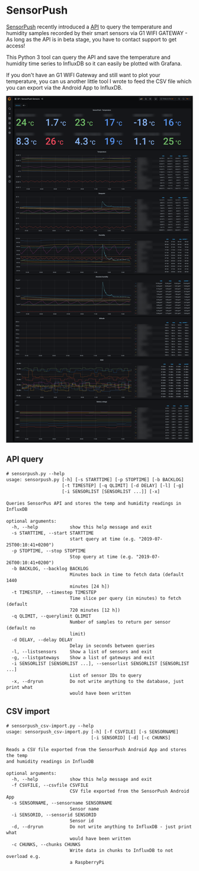 # SensorPush
[SensorPush](http://www.sensorpush.com/) recently introduced a [API](http://www.sensorpush.com/api/docs) to query the temperature and humidity samples recorded by their smart sensors via G1 WIFI GATEWAY - As long as the API is in beta stage, you have to contact support to get access!

This Python 3 tool can query the API and save the temperature and humidity time series to InfluxDB so it can easily be plotted with Grafana.

If you don't have an G1 WIFI Gateway and still want to plot your temperature, you can us another little tool I wrote to feed the CSV file which you can export via the Android App to InfluxDB.

![Grafana](https://github.com/bolausson/SensorPush/blob/master/SensorPush-Grafan-InfluxDB.png?raw=true)


## API query
```
# sensorpush.py --help
usage: sensorpush.py [-h] [-s STARTTIME] [-p STOPTIME] [-b BACKLOG]
                     [-t TIMESTEP] [-q QLIMIT] [-d DELAY] [-l] [-g]
                     [-i SENSORLIST [SENSORLIST ...]] [-x]

Queries SensorPus API and stores the temp and humidity readings in InfluxDB

optional arguments:
  -h, --help            show this help message and exit
  -s STARTTIME, --start STARTTIME
                        start query at time (e.g. "2019-07-25T00:10:41+0200")
  -p STOPTIME, --stop STOPTIME
                        Stop query at time (e.g. "2019-07-26T00:10:41+0200")
  -b BACKLOG, --backlog BACKLOG
                        Minutes back in time to fetch data (default 1440
                        minutes [24 h])
  -t TIMESTEP, --timestep TIMESTEP
                        Time slice per query (in minutes) to fetch (default
                        720 minutes [12 h])
  -q QLIMIT, --querylimit QLIMIT
                        Number of samples to return per sensor (default no
                        limit)
  -d DELAY, --delay DELAY
                        Delay in seconds between queries
  -l, --listsensors     Show a list of sensors and exit
  -g, --listgateways    Show a list of gateways and exit
  -i SENSORLIST [SENSORLIST ...], --sensorlist SENSORLIST [SENSORLIST ...]
                        List of sensor IDs to query
  -x, --dryrun          Do not write anything to the database, just print what
                        would have been written
```                        

## CSV import
```
# sensorpush_csv-import.py --help
usage: sensorpush_csv-import.py [-h] [-f CSVFILE] [-s SENSORNAME]
                                [-i SENSORID] [-d] [-c CHUNKS]

Reads a CSV file exported from the SensorPush Android App and stores the temp
and humidity readings in InfluxDB

optional arguments:
  -h, --help            show this help message and exit
  -f CSVFILE, --csvfile CSVFILE
                        CSV file exported from the SensorPush Android App
  -s SENSORNAME, --sensorname SENSORNAME
                        Sensor name
  -i SENSORID, --sensorid SENSORID
                        Sensor id
  -d, --dryrun          Do not write anything to InfluxDB - just print what
                        would have been written
  -c CHUNKS, --chunks CHUNKS
                        Write data in chunks to InfluxDB to not overload e.g.
                        a RaspberryPi
```
